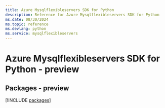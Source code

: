 ```yaml
---
title: Azure Mysqlflexibleservers SDK for Python
description: Reference for Azure Mysqlflexibleservers SDK for Python
ms.date: 08/30/2024
ms.topic: reference
ms.devlang: python
ms.service: mysqlflexibleservers
---
```

# Azure Mysqlflexibleservers SDK for Python - preview
## Packages - preview
[!INCLUDE [packages](mysqlflexibleservers-index.md)]